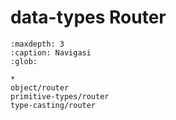 # data-types Router
```{toctree}
:maxdepth: 3
:caption: Navigasi
:glob:

*
object/router
primitive-types/router
type-casting/router
```
